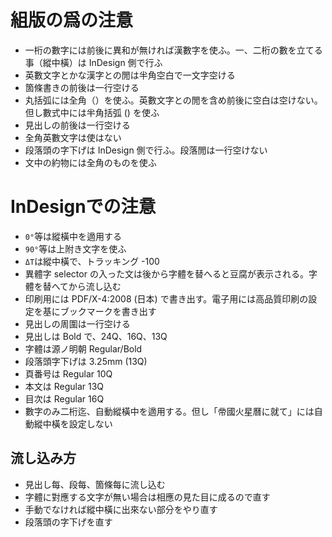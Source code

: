 # 組版の爲の注󠄁意󠄁

- 一桁の數字には前󠄁後に異和が無ければ漢數字を使󠄁ふ。一、二桁の數を立てる事（縱中橫）は InDesign 側で行ふ
- 英數文󠄁字とかな漢字との閒󠄁は半󠄁角空󠄁白で一文󠄁字空󠄁ける
- 箇條書󠄁きの前󠄁後は一行空󠄁ける
- 丸括弧には全󠄁角（）を使󠄁ふ。英數文󠄁字との閒󠄁を含め前󠄁後に空󠄁白は空󠄁けない。但し數式中には半󠄁角括弧 () を使󠄁ふ
- 見出しの前󠄁後は一行空󠄁ける
- 全󠄁角英數文󠄁字は使󠄁はない
- 段落頭の字下げは InDesign 側で行ふ。段落閒󠄁は一行空󠄁けない
- 文󠄁中の約󠄁物には全󠄁角のものを使󠄁ふ

# InDesignでの注󠄁意󠄁

- `0°`等は縱橫中を適󠄁用する
- `90°`等は上附き文󠄁字を使󠄁ふ
- `ΔT`は縱中橫で、トラッキング -100
- 異體字 selector の入った文󠄁は後から字體を替へると豆腐が表示される。字體を替へてから流し込󠄁む
- 印刷用には PDF/X-4:2008 (日本) で書󠄁き出す。電子用には高品質印刷の設定を基にブックマークを書󠄁き出す
- 見出しの周󠄀圍は一行空󠄁ける
- 見出しは Bold で、24Q、16Q、13Q
- 字體は源ノ明󠄁朝 Regular/Bold
- 段落頭字下げは 3.25mm (13Q)
- 頁番号は Regular 10Q
- 本文󠄁は Regular 13Q
- 目次󠄁は Regular 16Q
- 數字のみ󠄁二桁迄󠄁、自動縱橫中を適󠄁用する。但し「帝󠄁國火星曆に就て」には自動縱中橫を設定しない

## 流し込󠄁み方

- 見出し每、段每、箇條每に流し込󠄁む
- 字體に對應する文󠄁字が無い場合は相應の見た目に成るので直󠄁す
- 手動でなければ縱中橫に出來ない部分󠄁をやり直󠄁す
- 段落頭の字下げを直󠄁す
